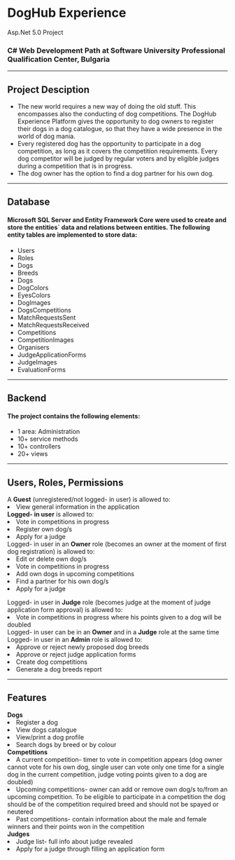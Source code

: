 # DogHub Experience
Asp.Net 5.0 Project
<h3>C# Web Development Path at Software University Professional Qualification Center, Bulgaria</h3>
<hr></hr>
<h2>Project Desciption</h2>
<ul>
<li>The new world requires a new way of doing the old stuff. This encompasses also the conducting of dog competitions. The DogHub Experience Platform gives the opportunity to dog owners to register their dogs in a dog catalogue, so that they have a wide presence in the world of dog mania.</li>
<li>Every registered dog has the opportunity to participate in a dog competition, as long as it covers the competition requirements. Every dog competitor will be judged by regular voters and by eligible judges during a competition that is in progress.</li>
<li>The dog owner has the option to find a dog partner for his own dog.</li>
</ul>
<hr></hr>
<h2>Database</h2>
<h4>
Microsoft SQL Server and Entity Framework Core were used to create and store the entities` data and relations between entities. The following entity tables are implemented to store data:
</h4>
<ul>
<li>Users</li>
<li>Roles</li>
<li>Dogs</li>
<li>Breeds</li>
<li>Dogs</li>
<li>DogColors</li>
<li>EyesColors</li>
<li>DogImages</li>
<li>DogsCompetitions</li>
<li>MatchRequestsSent</li>
<li>MatchRequestsReceived</li>
<li>Competitions</li>
<li>CompetitionImages</li>
<li>Organisers</li>
<li>JudgeApplicationForms</li>
<li>JudgeImages</li>
<li>EvaluationForms</li>
</ul>
<hr></hr>
<h2>Backend</h2>
<h4>
The project contains the following elements:
</h4>
<ul>
  <li>1 area: Administration</li>
  <li>10+ service methods</li>
  <li>10+ controllers</li>
  <li>20+ views</li>
</ul>
<hr></hr>
<h2>Users, Roles, Permissions</h2>
  A <b>Guest</b> (unregistered/not logged- in user) is allowed to:
  <li>View general information in the application</li>
  <b>Logged- in user</b> is allowed to:
  <li>Vote in competitions in progress</li>
  <li>Register own dog/s</li>
  <li>Apply for a judge</li>
  Logged- in user in an <b>Owner</b> role (becomes an owner at the moment of first dog registration) is allowed to:
  <li>Edit or delete own dog/s</li>
  <li>Vote in competitions in progress</li>
  <li>Add own dogs in upcoming competitions</li>
  <li>Find a partner for his own dog/s</li>
  <li>Apply for a judge</p>
  Logged- in user in <b>Judge</b> role (becomes judge at the moment of judge application form approval) is allowed to:
  <li>Vote in competitions in progress where his points given to a dog will be doubled</li>
  Logged- in user can be in an <b>Owner</b> and in a <b>Judge</b> role at the same time
  </br>Logged- in user in an <b>Admin</b> role is allowed to:
  <li>Approve or reject newly proposed dog breeds</li>
  <li>Approve or reject judge application forms</li>
  <li>Create dog competitions</li>
  <li>Generate a dog breeds report</li>
<hr></hr>
<h2>Features</h2>
<b>Dogs</b>
<li>Register a dog</li>
<li>View dogs catalogue</li>
<li>View/print a dog profile</li>
<li>Search dogs by breed or by colour</li>
<b>Competitions</b>
<li>A current competition- timer to vote in competition appears (dog owner cannot vote for his own dog, single user can vote only one time for a single dog in the current competition, judge voting points given to a dog are doubled)</li>
<li>Upcoming competitions- owner can add or remove own dog/s to/from an upcoming competition. To be eligible to participate in a competition the dog should be of the competition required breed and should not be spayed or neutered</li>
<li>Past competitions- contain information about the male and female winners and their points won in the competition</li>
<b>Judges</b>
<li>Judge list- full info about judge revealed</li>
<li>Apply for a judge through filling an application form</li>

